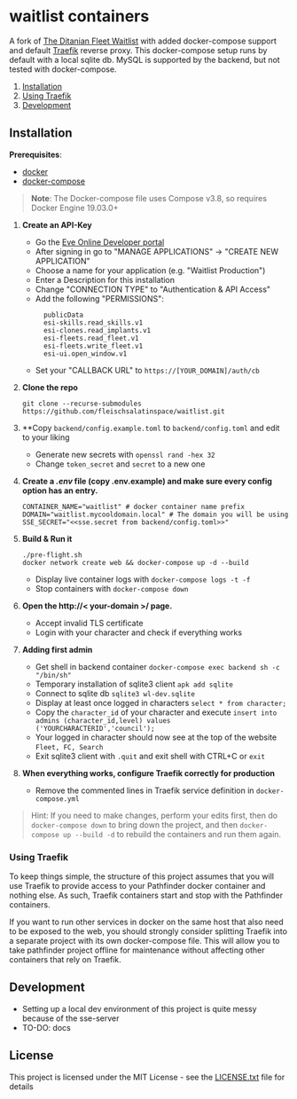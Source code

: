 # waitlist containers

A fork of [The Ditanian Fleet Waitlist](https://github.com/the-ditanian-fleet/waitlist) with added docker-compose support and default [Traefik](https://traefik.io/) reverse proxy.
This docker-compose setup runs by default with a local sqlite db. MySQL is supported by the backend, but not tested with docker-compose.

1. [Installation](#installation)
1. [Using Traefik](#using-traefik)
1. [Development](#development)

## Installation

**Prerequisites**:
* [docker](https://docs.docker.com/)
* [docker-compose](https://docs.docker.com/)

> **Note**: The Docker-compose file uses Compose v3.8, so requires Docker Engine 19.03.0+



1. **Create an API-Key**
    * Go the [Eve Online Developer portal](https://developers.eveonline.com/)
    * After signing in go to "MANAGE APPLICATIONS" → "CREATE NEW APPLICATION"
    * Choose a name for your application (e.g. "Waitlist Production")
    * Enter a Description for this installation
    * Change "CONNECTION TYPE" to "Authentication & API Access"
    * Add the following "PERMISSIONS":
      ```
        publicData
        esi-skills.read_skills.v1
        esi-clones.read_implants.v1
        esi-fleets.read_fleet.v1
        esi-fleets.write_fleet.v1
        esi-ui.open_window.v1
      ```
    * Set your "CALLBACK URL" to `https://[YOUR_DOMAIN]/auth/cb`


1. **Clone the repo**
    ```shell
    git clone --recurse-submodules https://github.com/fleischsalatinspace/waitlist.git

1. **Copy `backend/config.example.toml` to `backend/config.toml` and edit to your liking
   * Generate new secrets with `openssl rand -hex 32`
   * Change `token_secret` and `secret` to a new one

1. **Create a *.env* file (copy .env.example) and make sure every config option has an entry.**
    ```shell
    CONTAINER_NAME="waitlist" # docker container name prefix
    DOMAIN="waitlist.mycooldomain.local" # The domain you will be using
    SSE_SECRET="<<sse.secret from backend/config.toml>>"

1. **Build & Run it**
    ```shell
    ./pre-flight.sh
    docker network create web && docker-compose up -d --build
    ```
    * Display live container logs with `docker-compose logs -t -f`
    * Stop containers with `docker-compose down`

1. **Open the http://< your-domain >/ page.**
   * Accept invalid TLS certificate
   * Login with your character and check if everything works

1. **Adding first admin**
   * Get shell in backend container `docker-compose exec backend sh -c "/bin/sh"`
   * Temporary installation of sqlite3 client `apk add sqlite`
   * Connect to sqlite db `sqlite3 wl-dev.sqlite`
   * Display at least once logged in characters `select * from character;`
   * Copy the `character_id` of your character and execute `insert into admins (character_id,level) values ('YOURCHARACTERID','council');`
   * Your logged in character should now see at the top of the website `Fleet, FC, Search`
   * Exit sqlite3 client with `.quit` and exit shell with CTRL+C or `exit`

1. **When everything works, configure Traefik correctly for production**
    * Remove the commented lines in Traefik service definition  in `docker-compose.yml`

> Hint: If you need to make changes, perform your edits first, then do `docker-compose down` to bring down the project, and then `docker-compose up --build -d` to rebuild the containers and run them again.



### Using Traefik

To keep things simple, the structure of this project assumes that you will use Traefik to provide access to your Pathfinder docker container and nothing else. As such, Traefik containers start and stop with the Pathfinder containers.

If you want to run other services in docker on the same host that also need to be exposed to the web, you should strongly consider splitting Traefik into a separate project with its own docker-compose file. This will allow you to take pathfinder project offline for maintenance without affecting other containers that rely on Traefik.



## Development

* Setting up a local dev environment of this project is quite messy because of the sse-server
* TO-DO: docs

## License
This project is licensed under the MIT License - see the [LICENSE.txt](LICENSE.txt) file for details
